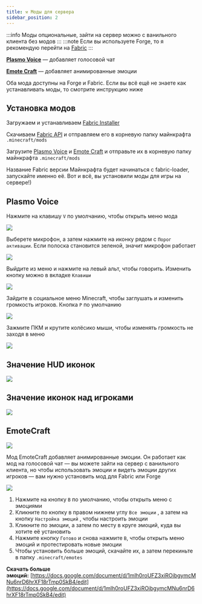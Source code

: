 ```yaml
---
title: ⚒️ Моды для сервера
sidebar_position: 2
---
```


:::info
Моды опциональные, зайти на сервер можно с ванильного клиента без модов
:::
:::note
Если вы используете Forge, то я рекомендую перейти на [Fabric](https://fabricmc.net/use/installer/)
:::

[**Plasmo Voice**](https://www.curseforge.com/minecraft/mc-mods/plasmo-voice) — добавляет голосовой чат

[**Emote Craft**](https://www.curseforge.com/minecraft/mc-mods/emotecraft) — добавляет анимированные эмоции

Оба мода доступны на Forge и Fabric. Если вы всё ещё не знаете как устанавливать моды, то смотрите инструкцию ниже

## Установка модов

Загружаем и устанавливаем [Fabric Installer](https://fabricmc.net/use/installer/)

Скачиваем [Fabric API](https://www.curseforge.com/minecraft/mc-mods/fabric-api/download/3851965) и отправляем его в корневую папку майнкрафта `.minecraft/mods`

Загрузите [Plasmo Voice](https://www.curseforge.com/minecraft/mc-mods/plasmo-voice) и [Emote Craft](https://www.curseforge.com/minecraft/mc-mods/emotecraft) и отправьте их в корневую папку майнкрафта `.minecraft/mods`

Название Fabric версии Майнкрафта будет начинаться с fabric-loader, запускайте именно её. Вот и всё, вы установили моды для игры на сервере!)

## Plasmo Voice

Нажмите на клавишу `V` по умолчанию, чтобы открыть меню мода

![](https://rp.plo.su/imageProxy?imageUrl=https://github.com/plasmoapp/plasmo-rp-wiki/blob/main/assets/mods/voice_mic.png?raw=true)

Выберете микрофон, а затем нажмите на иконку рядом с `Порог активации`. Если полоска становится зеленой, значит микрофон работает

![](https://rp.plo.su/imageProxy?imageUrl=https://github.com/plasmoapp/plasmo-rp-wiki/blob/main/assets/mods/voice_test.webp?raw=true)

Выйдите из меню и нажмите на левый альт, чтобы говорить. Изменить кнопку можно в вкладке `Клавиши`

![](https://rp.plo.su/imageProxy?imageUrl=https://github.com/plasmoapp/plasmo-rp-wiki/blob/main/assets/mods/voice_keys.png?raw=true)

Зайдите в социальное меню Minecraft, чтобы заглушать и изменить громкость игроков. Кнопка `P` по умолчанию

![](https://rp.plo.su/imageProxy?imageUrl=https://github.com/plasmoapp/plasmo-rp-wiki/blob/main/assets/mods/voice_social.png?raw=true)

Зажмите ПКМ и крутите колёсико мыши, чтобы изменять громкость не заходя в меню

![](https://rp.plo.su/imageProxy?imageUrl=https://github.com/plasmoapp/plasmo-rp-wiki/blob/main/assets/mods/voice_scroll.webp?raw=true)

## Значение HUD иконок

![](https://rp.plo.su/imageProxy?imageUrl=https://github.com/plasmoapp/plasmo-rp-wiki/blob/main/assets/mods/voice_hud_icons.png?raw=true)

## Значение иконок над игроками

![](https://rp.plo.su/imageProxy?imageUrl=https://github.com/plasmoapp/plasmo-rp-wiki/blob/main/assets/mods/voice_player_icons.png?raw=true)

## EmoteCraft

![](https://rp.plo.su/imageProxy?imageUrl=https://github.com/plasmoapp/plasmo-rp-wiki/blob/main/assets/mods/emotecraft.webp?raw=true)

Мод EmoteCraft добавляет анимированные эмоции. Он работает как мод на голосовой чат — вы можете зайти на сервер с ванильного клиента, но чтобы использовать эмоции и видеть эмоции других игроков — вам нужно установить мод для Fabric или Forge

![](https://rp.plo.su/imageProxy?imageUrl=https://github.com/plasmoapp/plasmo-rp-wiki/blob/main/assets/mods/emotecraft_howto.webp?raw=true)

1.  Нажмите на кнопку `B` по умолчанию, чтобы открыть меню с эмоциями
2.  Кликните по кнопку в правом нижнем углу `Все эмоции` , а затем на кнопку `Настройка эмоций` , чтобы настроить эмоции
3.  Кликните по эмоции, а затем по месту в круге эмоций, куда вы хотите её установить
4.  Нажмите кнопку `Готово` и снова нажмите `B`, чтобы открыть меню эмоций и протестировать новые эмоции
5.  Чтобы установить больше эмоций, скачайте их, а затем перекиньте в папку `.minecraft/emotes`

**Скачать больше эмоций:** [https://docs.google.com/document/d/1mIh0roUFZ3xiROibgymcMNu6nrD6hrXF18rTmp0SkB4/edit](https://docs.google.com/document/d/1mIh0roUFZ3xiROibgymcMNu6nrD6hrXF18rTmp0SkB4/edit)